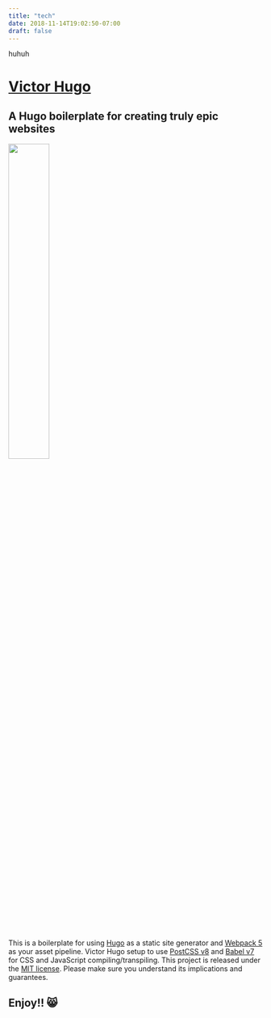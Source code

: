 ```yaml
---
title: "tech"
date: 2018-11-14T19:02:50-07:00
draft: false
---
```


huhuh
# [Victor Hugo](https://github.com/netlify-templates/victor-hugo)

## A Hugo boilerplate for creating truly epic websites

<img src="https://d33wubrfki0l68.cloudfront.net/30790d6888bd8af863fb2b5c33a7f337cdbda243/4e867/images/hugo-logo-wide.svg" style="width: 40%" />

This is a boilerplate for using [Hugo](https://gohugo.io/) as a static site generator and [Webpack 5](https://webpack.js.org/) as your asset pipeline. Victor Hugo setup to use [PostCSS v8](http://postcss.org/) and [Babel v7](https://babeljs.io/) for CSS and JavaScript compiling/transpiling. This project is released under the [MIT license](LICENSE). Please make sure you understand its implications and guarantees.

## Enjoy!! 😸
